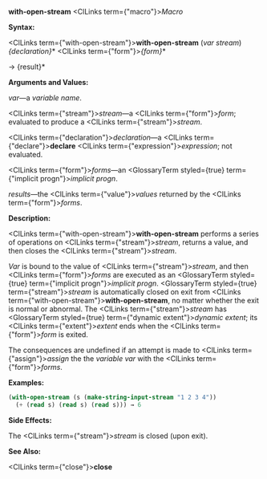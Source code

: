 **with-open-stream** <ClLinks  term={"macro"}><i>Macro</i></ClLinks> 



**Syntax:** 



<ClLinks  term={"with-open-stream"}><b>with-open-stream</b></ClLinks> (*var stream*) *\{declaration\}*\* <ClLinks  term={"form"}><i>\{form\}</i></ClLinks>\* 



→ \{result\}\* 



**Arguments and Values:** 



*var*—a *variable name*. 



<ClLinks  term={"stream"}><i>stream</i></ClLinks>—a <ClLinks  term={"form"}><i>form</i></ClLinks>; evaluated to produce a <ClLinks  term={"stream"}><i>stream</i></ClLinks>. 



<ClLinks  term={"declaration"}><i>declaration</i></ClLinks>—a <ClLinks  term={"declare"}><b>declare</b></ClLinks> <ClLinks  term={"expression"}><i>expression</i></ClLinks>; not evaluated. 



<ClLinks  term={"form"}><i>forms</i></ClLinks>—an <GlossaryTerm styled={true} term={"implicit progn"}><i>implicit progn</i></GlossaryTerm>. 



*results*—the <ClLinks  term={"value"}><i>values</i></ClLinks> returned by the <ClLinks  term={"form"}><i>forms</i></ClLinks>. 



**Description:** 



<ClLinks  term={"with-open-stream"}><b>with-open-stream</b></ClLinks> performs a series of operations on <ClLinks  term={"stream"}><i>stream</i></ClLinks>, returns a value, and then closes the <ClLinks  term={"stream"}><i>stream</i></ClLinks>. 



*Var* is bound to the value of <ClLinks  term={"stream"}><i>stream</i></ClLinks>, and then <ClLinks  term={"form"}><i>forms</i></ClLinks> are executed as an <GlossaryTerm styled={true} term={"implicit progn"}><i>implicit progn</i></GlossaryTerm>. <GlossaryTerm styled={true} term={"stream"}><i>stream</i></GlossaryTerm> is automatically closed on exit from <ClLinks  term={"with-open-stream"}><b>with-open-stream</b></ClLinks>, no matter whether the exit is normal or abnormal. The <ClLinks  term={"stream"}><i>stream</i></ClLinks> has <GlossaryTerm styled={true} term={"dynamic extent"}><i>dynamic extent</i></GlossaryTerm>; its <ClLinks  term={"extent"}><i>extent</i></ClLinks> ends when the <ClLinks  term={"form"}><i>form</i></ClLinks> is exited. 



The consequences are undefined if an attempt is made to <ClLinks  term={"assign"}><i>assign</i></ClLinks> the the *variable var* with the <ClLinks  term={"form"}><i>forms</i></ClLinks>. 



**Examples:**
```lisp
(with-open-stream (s (make-string-input-stream "1 2 3 4")) 
  (+ (read s) (read s) (read s))) → 6 


```
**Side Effects:** 



The <ClLinks  term={"stream"}><i>stream</i></ClLinks> is closed (upon exit). 



**See Also:** 



<ClLinks  term={"close"}><b>close</b></ClLinks> 



